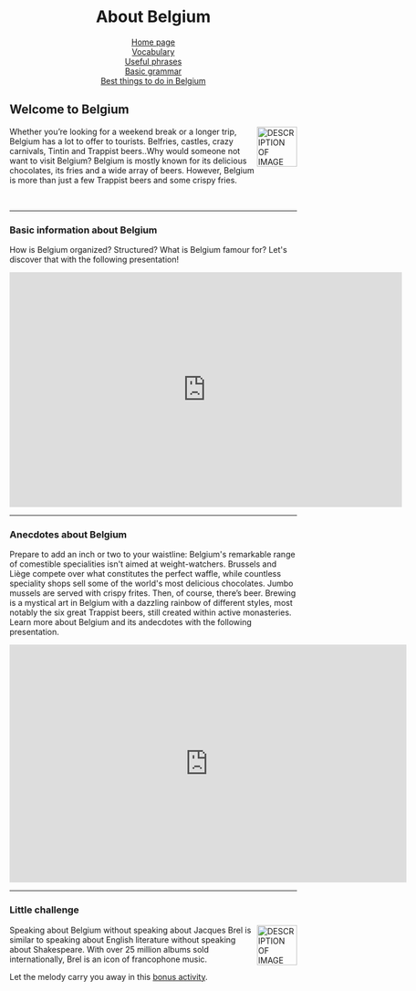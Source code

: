 <center> 
<h1>About Belgium</h1>

 <a href="index.html">Home page</a> <br>
 <a href="page3.html">Vocabulary</a> <br>
 <a href="page4.html">Useful phrases</a> <br>
 <a href="page5.html">Basic grammar</a> <br>
 <a href="page6.html">Best things to do in Belgium</a> 
 </center> 
  

<h2>Welcome to Belgium</h2>

<img src="https://image.flaticon.com/icons/png/512/72/72388.png" alt="DESCRIPTION OF IMAGE" style="width:70px;height:70px;" align="right">
<p>
Whether you’re looking for a weekend break or a longer trip, Belgium has a lot to offer to tourists. Belfries, castles, crazy carnivals, Tintin and Trappist beers..Why would someone not want to visit Belgium?
Belgium is mostly known for its delicious chocolates, its fries and a wide array of beers. However, Belgium is more than just a few Trappist beers and some crispy fries.
</p>
<br>
<hr>

<h3>Basic information about Belgium</h3>
 
<p>
How is Belgium organized? Structured? What is Belgium famour for? Let's discover that with the following presentation!
</p>

<iframe src="https://h5p.org/h5p/embed/684601" width="688" height="412" frameborder="0" allowfullscreen="allowfullscreen"></iframe><script src="https://h5p.org/sites/all/modules/h5p/library/js/h5p-resizer.js" charset="UTF-8"></script>
<hr>
 

<h3> Anecdotes about Belgium</h3>
<p>
Prepare to add an inch or two to your waistline: Belgium's remarkable range of comestible specialities isn't aimed at weight-watchers. Brussels and Liège compete over what constitutes the perfect  waffle, while countless speciality shops sell some of the world's most delicious chocolates. Jumbo mussels are served with crispy frites. Then, of course, there’s beer. Brewing is a mystical art in Belgium with a dazzling rainbow of different styles, most notably the six great Trappist beers, still created within active monasteries. 
Learn more about Belgium and its andecdotes with the following presentation. 
</p>

<iframe src="https://h5p.org/h5p/embed/684552" width="696" height="417" frameborder="0" allowfullscreen="allowfullscreen"></iframe><script src="https://h5p.org/sites/all/modules/h5p/library/js/h5p-resizer.js" charset="UTF-8"></script>
<hr>

<h3> Little challenge</h3>
<img src="https://image.flaticon.com/icons/png/512/2424/2424884.png" alt="DESCRIPTION OF IMAGE" style="width:70px;height:70px;" align="right">
<p>
Speaking about Belgium without speaking about Jacques Brel is similar to speaking about English literature without speaking about Shakespeare. With over 25 million albums sold internationally, Brel is an icon of francophone music.
<br>

Let the melody carry you away in this <a href="page8.html">bonus activity</a>. 
</p>
